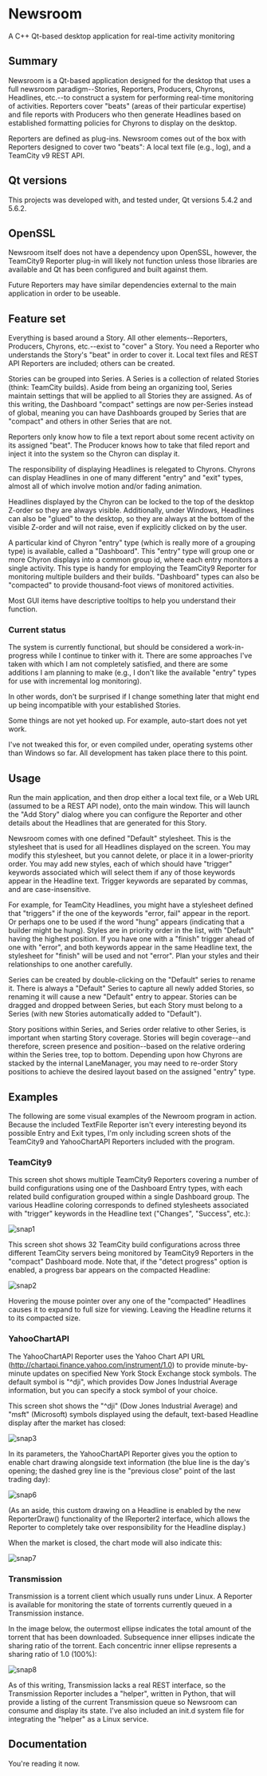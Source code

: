 # Newsroom
A C++ Qt-based desktop application for real-time activity monitoring

## Summary
Newsroom is a Qt-based application designed for the desktop that uses a full
newsroom paradigm--Stories, Reporters, Producers, Chyrons, Headlines, etc.--to
construct a system for performing real-time monitoring of activities.
Reporters cover "beats" (areas of their particular expertise) and file reports
with Producers who then generate Headlines based on established formatting
policies for Chyrons to display on the desktop.

Reporters are defined as plug-ins.  Newsroom comes out of the box with
Reporters designed to cover two "beats": A local text file (e.g., log), and
a TeamCity v9 REST API.

## Qt versions
This projects was developed with, and tested under, Qt versions 5.4.2 and
5.6.2.

## OpenSSL
Newsroom itself does not have a dependency upon OpenSSL, however, the
TeamCity9 Reporter plug-in will likely not function unless those libraries
are available and Qt has been configured and built against them.

Future Reporters may have similar dependencies external to the main application
in order to be useable.

## Feature set
Everything is based around a Story.  All other elements--Reporters, Producers,
Chyrons, etc.--exist to "cover" a Story.  You need a Reporter who understands
the Story's "beat" in order to cover it.  Local text files and REST API
Reporters are included; others can be created.

Stories can be grouped into Series.  A Series is a collection of related
Stories (think: TeamCity builds).  Aside from being an organizing tool,
Series maintain settings that will be applied to all Stories they are
assigned.  As of this writing, the Dashboard "compact" settings are now
per-Series instead of global, meaning you can have Dashboards grouped by
Series that are "compact" and others in other Series that are not.

Reporters only know how to file a text report about some recent activity
on its assigned "beat".  The Producer knows how to take that filed report
and inject it into the system so the Chyron can display it.

The responsibility of displaying Headlines is relegated to Chyrons.  Chyrons
can display Headlines in one of many different "entry" and "exit" types,
almost all of which involve motion and/or fading animation.

Headlines displayed by the Chyron can be locked to the top of the desktop
Z-order so they are always visible.  Additionally, under Windows, Headlines
can also be "glued" to the desktop, so they are always at the bottom of the
visible Z-order and will not raise, even if explicitly clicked on by the user.

A particular kind of Chyron "entry" type (which is really more of a grouping
type) is available, called a "Dashboard".  This "entry" type will group one
or more Chyron displays into a common group id, where each entry monitors a
single activity.  This type is handy for employing the TeamCity9 Reporter for
monitoring multiple builders and their builds.  "Dashboard" types can also be
"compacted" to provide thousand-foot views of monitored activities.

Most GUI items have descriptive tooltips to help you understand their function.

### Current status
The system is currently functional, but should be considered a work-in-progress
while I continue to tinker with it.  There are some approaches I've taken with
which I am not completely satisfied, and there are some additions I am planning
to make (e.g., I don't like the available "entry" types for use with incremental
log monitoring).

In other words, don't be surprised if I change something later that might end up
being incompatible with your established Stories.

Some things are not yet hooked up.  For example, auto-start does not yet work.

I've not tweaked this for, or even compiled under, operating systems other than
Windows so far.  All development has taken place there to this point.

## Usage
Run the main application, and then drop either a local text file, or a Web URL
(assumed to be a REST API node), onto the main window.  This will launch the
"Add Story" dialog where you can configure the Reporter and other details about
the Headlines that are generated for this Story.

Newsroom comes with one defined "Default" stylesheet.  This is the stylesheet
that is used for all Headlines displayed on the screen.  You may modify this
stylesheet, but you cannot delete, or place it in a lower-priority order.  You
may add new styles, each of which should have "trigger" keywords associated
which will select them if any of those keywords appear in the Headline text.
Trigger keywords are separated by commas, and are case-insensitive.

For example, for TeamCity Headlines, you might have a stylesheet defined that
"triggers" if the one of the keywords "error, fail" appear in the report.  Or
perhaps one to be used if the word "hung" appears (indicating that a builder
might be hung).  Styles are in priority order in the list, with "Default"
having the highest position.  If you have one with a "finish" trigger ahead of
one with "error", and both keywords appear in the same Headline text, the
stylesheet for "finish" will be used and not "error".  Plan your styles and
their relationships to one another carefully.

Series can be created by double-clicking on the "Default" series to rename it.
There is always a "Default" Series to capture all newly added Stories, so
renaming it will cause a new "Default" entry to appear.  Stories can be dragged
and dropped between Series, but each Story must belong to a Series (with new
Stories automatically added to "Default").

Story positions within Series, and Series order relative to other Series, is
important when starting Story coverage.  Stories will begin coverage--and
therefore, screen presence and position--based on the relative ordering within
the Series tree, top to bottom.  Depending upon how Chyrons are stacked by the
internal LaneManager, you may need to re-order Story positions to achieve the
desired layout based on the assigned "entry" type.

## Examples

The following are some visual examples of the Newroom program in action.
Because the included TextFile Reporter isn't every interesting beyond its
possible Entry and Exit types, I'm only including screen shots of the TeamCity9
and YahooChartAPI Reporters included with the program.

### TeamCity9

This screen shot shows multiple TeamCity9 Reporters covering a number of
build configurations using one of the Dashboard Entry types, with each
related build configuration grouped within a single Dashboard group.  The
various Headline coloring corresponds to defined stylesheets associated with
"trigger" keywords in the Headline text ("Changes", "Success", etc.):

![snap1](https://cloud.githubusercontent.com/assets/4536448/22610013/ac5e719a-ea20-11e6-9724-899d53ffe75a.png)

This screen shot shows 32 TeamCity build configurations across three different
TeamCity servers being monitored by TeamCity9 Reporters in the "compact"
Dashboard mode.  Note that, if the "detect progress" option is enabled, a
progress bar appears on the compacted Headline:

![snap2](https://cloud.githubusercontent.com/assets/4536448/22610018/afad370a-ea20-11e6-91e7-f89a33499101.png)

Hovering the mouse pointer over any one of the "compacted" Headlines causes it
to expand to full size for viewing.  Leaving the Headline returns it to its
compacted size.

### YahooChartAPI

The YahooChartAPI Reporter uses the Yahoo Chart API URL
(http://chartapi.finance.yahoo.com/instrument/1.0) to provide minute-by-minute
updates on specified New York Stock Exchange stock symbols.  The default
symbol is "^dji", which provides Dow Jones Industrial Average information,
but you can specify a stock symbol of your choice.

This screen shot shows the "^dji" (Dow Jones Industrial Average) and "msft"
(Microsoft) symbols displayed using the default, text-based Headline display
after the market has closed:

![snap3](https://cloud.githubusercontent.com/assets/4536448/22610019/b0faf69c-ea20-11e6-9482-63a411d6b223.png)

In its parameters, the YahooChartAPI Reporter gives you the option to enable
chart drawing alongside text information (the blue line is the day's opening;
the dashed grey line is the "previous close" point of the last trading day):

![snap6](https://cloud.githubusercontent.com/assets/4536448/22795957/d09e2aac-eeb5-11e6-8a7e-195b0a71df5d.png)

(As an aside, this custom drawing on a Headline is enabled by the new
ReporterDraw() functionality of the IReporter2 interface, which allows the
Reporter to completely take over responsibility for the Headline display.)

When the market is closed, the chart mode will also indicate this:

![snap7](https://cloud.githubusercontent.com/assets/4536448/22845777/7e5b9512-efa1-11e6-81b9-2643c60b0251.png)

### Transmission

Transmission is a torrent client which usually runs under Linux.  A Reporter
is available for monitoring the state of torrents currently queued in a
Transmission instance.

In the image below, the outermost ellipse indicates the total amount of the
torrent that has been downloaded.  Subsequence inner ellipses indicate the
sharing ratio of the torrent.  Each concentric inner ellipse represents a
sharing ratio of 1.0 (100%):

![snap8](https://cloud.githubusercontent.com/assets/4536448/23097786/d5f7e85c-f5fa-11e6-892e-db6b43d7b115.png)

As of this writing, Transmission lacks a real REST interface, so the
Transmission Reporter includes a "helper", written in Python, that will
provide a listing of the current Transmission queue so Newsroom can consume
and display its state.  I've also included an init.d system file for
integrating the "helper" as a Linux service.

## Documentation
You're reading it now.
